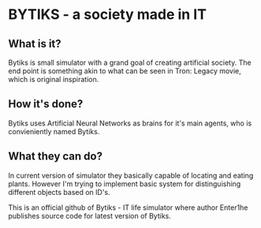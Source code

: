 # BYTIKS - a society made in IT

## What is it?
Bytiks is small simulator with a grand goal of creating artificial society. The end point is something akin to what can be seen in Tron: Legacy movie, which is original inspiration.

## How it's done?
Bytiks uses Artificial Neural Networks as brains for it's main agents, who is convieniently named Bytiks.

## What they can do?
In current version of simulator they basically capable of locating and eating plants. However I'm trying to implement basic system for 
distinguishing different objects based on ID's.

This is an official github of Bytiks - IT life simulator where author Enter1he publishes source code for latest version of Bytiks.